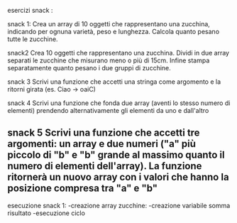 esercizi snack :

snack 1:
Crea un array di 10 oggetti che rappresentano una zucchina, indicando
per ognuna varietà, peso e lunghezza.
Calcola quanto pesano tutte le zucchine.

snack2 
Crea 10 oggetti che rappresentano una zucchina.
Dividi in due array separati le zucchine che misurano meno o più di 15cm.
Infine stampa separatamente quanto pesano i due gruppi di zucchine.

snack 3
Scrivi una funzione che accetti una stringa come argomento e la ritorni
girata (es. Ciao -> oaiC)


snack 4
Scrivi una funzione che fonda due array (aventi lo stesso numero di
elementi) prendendo alternativamente gli elementi da uno e dall'altro

snack 5
Scrivi una funzione che accetti tre argomenti:
un array e due numeri ("a" più piccolo di "b" e "b" grande al massimo
quanto il numero di elementi dell'array).
La funzione ritornerà un nuovo array con i valori che hanno la posizione
compresa tra "a" e "b"
-----------------------
esecuzione snack 1:
-creazione array zucchine:
-creazione variabile somma risultato 
-esecuzione ciclo 
